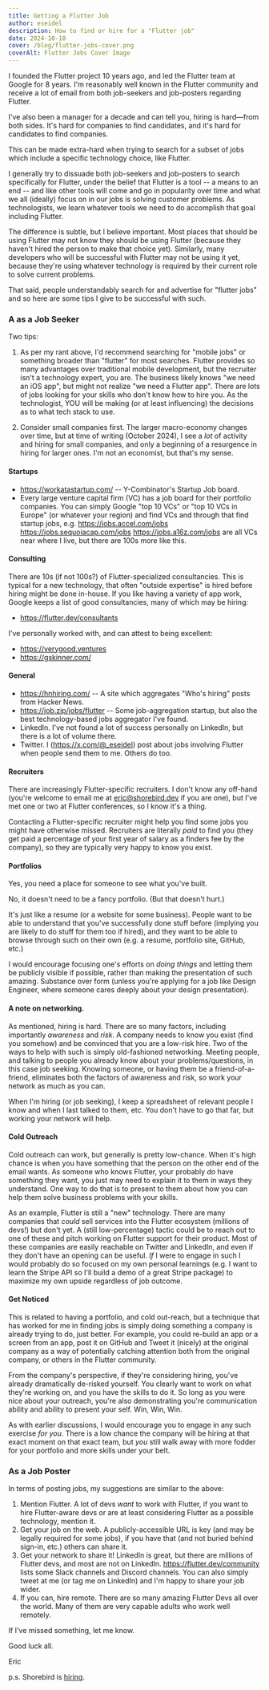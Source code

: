 ```yaml
---
title: Getting a Flutter Job
author: eseidel
description: How to find or hire for a "Flutter job"
date: 2024-10-10
cover: /blog/flutter-jobs-cover.png
coverAlt: Flutter Jobs Cover Image
---
```


I founded the Flutter project 10 years ago, and led the Flutter team at Google
for 8 years. I'm reasonably well known in the Flutter community and receive a
lot of email from both job-seekers and job-posters regarding Flutter.

I've also been a manager for a decade and can tell you, hiring is hard—from
both sides. It's hard for companies to find candidates, and it's hard for
candidates to find companies.

This can be made extra-hard when trying to search for a subset of jobs which
include a specific technology choice, like Flutter.

I generally try to dissuade both job-seekers and job-posters to search
specifically for Flutter, under the belief that Flutter is a tool -- a means to
an end -- and like other tools will come and go in popularity over time and what
we all (ideally) focus on in our jobs is solving customer problems. As
technologists, we learn whatever tools we need to do accomplish that
goal including Flutter.

The difference is subtle, but I believe important. Most places that should be
using Flutter may not know they should be using Flutter (because they haven't
hired the person to make that choice yet). Similarly, many developers who will be
successful with Flutter may not be using it yet, because they're using whatever
technology is required by their current role to solve current problems.

That said, people understandably search for and advertise for "flutter jobs"
and so here are some tips I give to be successful with such.

### A as a Job Seeker

Two tips:

1. As per my rant above, I'd recommend searching for "mobile jobs" or something
   broader than "flutter" for most searches. Flutter provides so many advantages
   over traditional mobile development, but the recruiter isn't a technology
   expert, you are. The business likely knows "we need an iOS app", but might
   not realize "we need a Flutter app". There are lots of jobs looking for your
   skills who don't know how to hire you. As the technologist, YOU will be
   making (or at least influencing) the decisions as to what tech stack to use.

2. Consider small companies first. The larger macro-economy changes over time,
   but at time of writing (October 2024), I see a _lot_ of activity and hiring
   for small companies, and only a beginning of a resurgence in hiring for
   larger ones. I'm not an economist, but that's my sense.

#### Startups

- https://workatastartup.com/ -- Y-Combinator's Startup Job board.
- Every large venture capital firm (VC) has a job board for their portfolio
  companies. You can simply Google "top 10 VCs" or "top 10 VCs in Europe" (or
  whatever your region) and find VCs and through that find startup jobs, e.g.
  https://jobs.accel.com/jobs https://jobs.sequoiacap.com/jobs
  https://jobs.a16z.com/jobs are all VCs near where I live, but there are 100s
  more like this.

#### Consulting

There are 10s (if not 100s?) of Flutter-specialized consultancies. This is
typical for a new technology, that often "outside expertise" is hired before
hiring might be done in-house. If you like having a variety of app work, Google
keeps a list of good consultancies, many of which may be hiring:

- https://flutter.dev/consultants

I've personally worked with, and can attest to being excellent:

- https://verygood.ventures
- https://gskinner.com/

#### General

- https://hnhiring.com/ -- A site which aggregates "Who's hiring" posts from
  Hacker News.
- https://job.zip/jobs/flutter -- Some job-aggregation startup, but
  also the best technology-based jobs aggregator I've found.
- LinkedIn. I've not found a lot of success personally on LinkedIn, but there is
  a lot of volume there.
- Twitter. I (https://x.com/@_eseidel) post about jobs involving Flutter when
  people send them to me. Others do too.

#### Recruiters

There are increasingly Flutter-specific recruiters. I don't know any off-hand
(you're welcome to email me at eric@shorebird.dev if you are one), but I've met
one or two at Flutter conferences, so I know it's a thing.

Contacting a Flutter-specific recruiter might help you find some jobs you might
have otherwise missed. Recruiters are literally _paid_ to find you (they get
paid a percentage of your first year of salary as a finders fee by the company),
so they are typically very happy to know you exist.

#### Portfolios

Yes, you need a place for someone to see what you've built.

No, it doesn't need to be a fancy portfolio. (But that doesn't hurt.)

It's just like a resume (or a website for some business). People want to be able
to understand that you've successfully done stuff before (implying you are
likely to do stuff for them too if hired), and they want to be able to browse
through such on their own (e.g. a resume, portfolio site, GitHub, etc.)

I would encourage focusing one's efforts on _doing things_ and letting them be
publicly visible if possible, rather than making the presentation of such
amazing. Substance over form (unless you're applying for a job like Design
Engineer, where someone cares deeply about your design presentation).

#### A note on networking.

As mentioned, hiring is hard. There are so many factors, including importantly
_awareness_ and _risk_. A company needs to know you exist (find you somehow) and
be convinced that you are a low-risk hire. Two of the ways to help with such is
simply old-fashioned networking. Meeting people, and talking to people you
already know about your problems/questions, in this case job seeking. Knowing
someone, or having them be a friend-of-a-friend, eliminates both the factors of
awareness and risk, so work your network as much as you can.

When I'm hiring (or job seeking), I keep a spreadsheet of relevant people I know
and when I last talked to them, etc. You don't have to go that far, but working
your network will help.

#### Cold Outreach

Cold outreach can work, but generally is pretty low-chance. When it's high
chance is when you have something that the person on the other end of the email
wants. As someone who knows Flutter, your probably _do_ have something they
want, you just may need to explain it to them in ways they understand. One way
to do that is to present to them about how you can help them solve business
problems with your skills.

As an example, Flutter is still a "new" technology. There are many companies
that _could_ sell services into the Flutter ecosystem (millions of devs!) but
don't yet. A (still low-percentage) tactic could be to reach out to one of these
and pitch working on Flutter support for their product. Most of these companies
are easily reachable on Twitter and LinkedIn, and even if they don't have an
opening can be useful. _If_ I were to engage in such I would probably do so
focused on my own personal learnings (e.g. I want to learn the Stripe API so
I'll build a demo of a great Stripe package) to maximize my own upside
regardless of job outcome.

#### Get Noticed

This is related to having a portfolio, and cold out-reach, but a technique
that has worked for me in finding jobs is simply doing something a company
is already trying to do, just better. For example, you could re-build an app
or a screen from an app, post it on GitHub and Tweet it (nicely) at the original
company as a way of potentially catching attention both from the original
company, or others in the Flutter community.

From the company's perspective, if they're considering hiring, you've already
dramatically de-risked yourself. You clearly want to work on what they're
working on, and you have the skills to do it. So long as you were nice about
your outreach, you're also demonstrating you're communication ability and
ability to present your self. Win, Win, Win.

As with earlier discussions, I would encourage you to engage in any such
exercise _for you_. There is a low chance the company will be hiring at that
exact moment on that exact team, but _you_ still walk away with more fodder for
your portfolio and more skills under your belt.

### As a Job Poster

In terms of posting jobs, my suggestions are similar to the above:

1. Mention Flutter. A lot of devs _want_ to work with Flutter, if you want to
   hire Flutter-aware devs or are at least considering Flutter as a possible
   technology, mention it.
2. Get your job on the web. A publicly-accessible URL is key (and may be
   legally required for some jobs), if you have that (and not buried behind
   sign-in, etc.) others can share it.
3. Get your network to share it! LinkedIn is great, but there are millions of
   Flutter devs, and most are not on LinkedIn. https://flutter.dev/community
   lists some Slack channels and Discord channels. You can also simply tweet at
   me (or tag me on LinkedIn) and I'm happy to share your job wider.
4. If you can, hire remote. There are so many amazing Flutter Devs all over the
   world. Many of them are very capable adults who work well remotely.

If I've missed something, let me know.

Good luck all.

Eric

p.s. Shorebird is [hiring](https://shorebird.dev/jobs).
